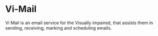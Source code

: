# Vi-Mail
Vi Mail is an email service for the Visually impaired, that assists them in sending, receiving, marking and scheduling emails.

